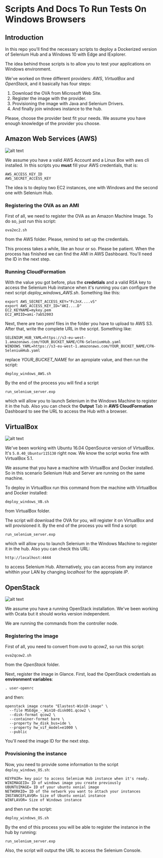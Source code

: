 Scripts And Docs To Run Tests On Windows Browsers
=================================================

## Introduction

In this repo you'll find the necessary scripts to deploy a Dockerized version of Selenium Hub and a Windows 10 with Edge and IExplorer.

The idea behind those scripts is to allow you to test your applications on Windows environment.

We've worked on three different providers: *AWS*, *VirtualBox* and *OpenStack*, and it basically has four steps:

1. Download the OVA from Microsoft Web Site.
2. Register the image with the provider.
3. Provisioning the image with Java and Selenium Drivers.
4. And finally join windows instance to the hub.

Please, choose the provider best fit your needs. We assume you have enough knowledge of the provider you choose.

## Amazon Web Services (AWS)

![alt text](https://github.com/elastest/elastest-user-emulator-service/blob/master/win-browsers-recipes/images/aws.png "Diagram")

We assume you have a valid AWS Account and a Linux Box with aws cli installed. In this scripts you **must** fill your AWS credentials, that is:

```
AWS_ACCESS_KEY_ID
AWS_SECRET_ACCESS_KEY
```

The idea is to deploy two EC2 instances, one with Windows and the second one with Selenium Hub.

### Registering the OVA as an AMI

First of all, we need to register the OVA as an Amazon Machine Image. To do so, just run this script:

```
ova2ec2.sh
```

from the AWS folder. Please, remind to set up the credentials.

This process takes a while, like an hour or so. Please be patient. When the process has finished we can find the AMI in AWS Dashboard. You'll need the ID in the next step.

### Running CloudFormation

With the value you got before, plus the **credetials** and a valid RSA key to access the Selenium Hub instance when it's running you can configure the next script *deploy_windows_AWS.sh*. Something like this:

```
export AWS_SECRET_ACCESS_KEY="FcJnX....vS"
export AWS_ACCESS_KEY_ID="AKI....D"
EC2_KEYNAME=mykey.pem
EC2_AMIID=ami-7ab52003
```

Next, there are two *yaml* files in the folder you have to upload to AWS S3. After that, write the complete URL in the script. Something like:

```
SELENIUM_HUB_YAML=https://s3-eu-west-1.amazonaws.com/YOUR_BUCKET_NAME/CFN-SeleniumHub.yaml 
WINDOWS_YAML=https://s3-eu-west-1.amazonaws.com/YOUR_BUCKET_NAME/CFN-SeleniumHub.yaml
```

replace *YOUR_BUCKET_NAME* for an apropiate value, and then run the script:

```
deploy_windows_AWS.sh
```

By the end of the process you will find a script 

```
run_selenium_server.exp
```

which will allow you to launch Selenium in the Windows Machine to register it in the hub. Also you can check the **Output** Tab in **AWS CloudFormation** Dashboard to see the URL to access the Hub with a browser.

## VirtualBox

![alt text](https://github.com/elastest/elastest-user-emulator-service/blob/master/win-browsers-recipes/images/virtualbox.png "Diagram")

We've been working with Ubuntu 16.04 OpenSource version of VirtualBox. It's `5.0.40_Ubuntur115130` right now. We know the script works fine with VirtualBox 5.1.

We assume that you have a machine with VirtualBox and Docker installed. So in this scenario Selenium Hub and Server are running on the same machine.

To deploy in VirtualBox run this command from the machine with VirtualBox and Docker installed:

``` 
deploy_windows_VB.sh
```

from VirtualBox folder.

The script will download the OVA for you, will register it on VirtualBox and will provisioned it. By the end of the process you will find a script: 

```
run_selenium_server.exp
```

which will allow you to launch Selenium in the Windows Machine to register it in the hub. Also you can check this URL:

```
http://localhost:4444
```

to access Selenium Hub. Alternatively, you can access from any instance whithin your LAN by changing *localhost* for the appropiate *IP*.

## OpenStack

![alt text](https://github.com/elastest/elastest-user-emulator-service/blob/master/win-browsers-recipes/images/openstack.png "Diagram")

We assume you have a running OpenStack installation. We've been working with Ocata but it should works version independent.

We are running the commands from the controller node.

### Registering the image

First of all, you need to convert from *ova* to *qcow2*, so run this script:

```
ova2qcow2.sh
```

from the *OpenStack* folder.

Next, register the image in Glance. First, load the OpenStack credentials as **environment variables**:

```
. user-openrc
```

and then:

```
openstack image create "Elastest-Win10-image" \
  --file MSEdge_-_Win10-disk001.qcow2 \
  --disk-format qcow2 \
  --container-format bare \
  --property hw_disk_bus=ide \
  --property hw_vif_model=e1000 \
  --public
```

You'll need the image ID for the next step.

### Provisioning the instance

Now, you need to provide some information to the script `deploy_windows_OS.sh`:

```
KEYPAIR= key pair to access Selenium Hub instance when it's ready.
WINIMAGEID= ID of windows image you create previously
UBUNTUIMAGE= ID of your ubuntu xenial image
NETWORKID= ID of the network you want to attach your instances
INSTANCEFLAVOR= Size of Ubuntu xenial instance
WINFLAVOR= Size of Windows instance
```

and then run the script:

```
deploy_windows_OS.sh
```

By the end of this process you will be able to register the instance in the hub by running:

```
run_selenium_server.exp
```

Also, the script will output the URL to access the Selenium Console.